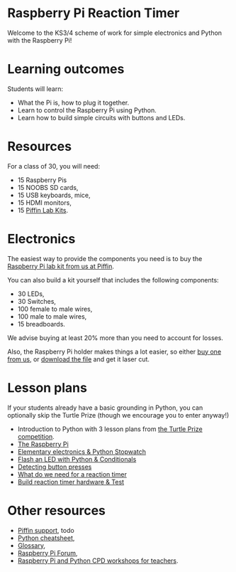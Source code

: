 # Raspberry Pi Reaction Timer

Welcome to the KS3/4 scheme of work for simple electronics and Python with the Raspberry Pi!

# Learning outcomes

Students will learn:

* What the Pi is, how to plug it together.
* Learn to control the Raspberry Pi using Python.
* Learn how to build simple circuits with buttons and LEDs.

# Resources

For a class of 30, you will need:

* 15 Raspberry Pis
* 15 NOOBS SD cards,
* 15 USB keyboards, mice,
* 15 HDMI monitors,
* 15 [Piffin Lab Kits](http://piffin.co.uk).

# Electronics

The easiest way to provide the components you need is to buy the [Raspberry Pi lab kit from us at Piffin](http://piffin.co.uk).

You can also build a kit yourself that includes the following components:

* 30 LEDs,
* 30 Switches,
* 100 female to male wires,
* 100 male to male wires,
* 15 breadboards.

We advise buying at least 20% more than you need to account for losses. 

Also, the Raspberry Pi holder makes things a lot easier, so either [buy one from us](http://www.piffin.co.uk/collections/shophome/products/raspberry-pi-prototyping-bundle-without-raspberry-pi), or [download the file](http://www.thingiverse.com/thing:231352) and get it laser cut. 

# Lesson plans

If your students already have a basic grounding in Python, you can optionally skip the Turtle Prize (though we encourage you to enter anyway!)

* Introduction to Python with 3 lesson plans from [the Turtle Prize competition](http://turtleprize.com).
* [The Raspberry Pi](lesson-1.html)
* [Elementary electronics & Python Stopwatch](lesson-2.html)
* [Flash an LED with Python & Conditionals](lesson-3.html)
* [Detecting button presses](lesson-4.html)
* [What do we need for a reaction timer](lesson-5.html)
* [Build reaction timer hardware & Test](lesson-6.html)

# Other resources

* [Piffin support](http://piffin.co.uk), todo
* [Python cheatsheet](../cheatsheet.html),
* [Glossary](../glossary.html),
* [Raspberry Pi Forum](http://raspberrypi.org/phpBB3/),
* [Raspberry Pi and Python CPD workshops for teachers](http://cpdforteachers.com).
